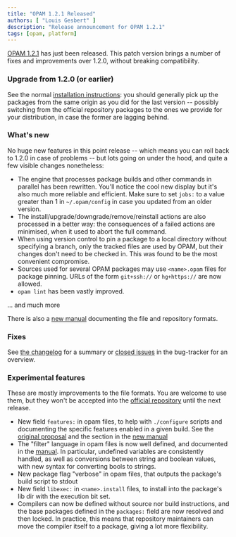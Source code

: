 ```yaml
---
title: "OPAM 1.2.1 Released"
authors: [ "Louis Gesbert" ]
description: "Release announcement for OPAM 1.2.1"
tags: [opam, platform]
---
```


[OPAM 1.2.1](https://github.com/ocaml/opam/releases/tag/1.2.1) has just been
released. This patch version brings a number of fixes and improvements
over 1.2.0, without breaking compatibility.


### Upgrade from 1.2.0 (or earlier)

See the normal
[installation instructions](https://opam.ocaml.org/doc/Install.html): you should
generally pick up the packages from the same origin as you did for the last
version -- possibly switching from the official repository packages to the ones
we provide for your distribution, in case the former are lagging behind.


### What's new

No huge new features in this point release -- which means you can roll back
to 1.2.0 in case of problems -- but lots going on under the hood, and quite a
few visible changes nonetheless:

* The engine that processes package builds and other commands in parallel has
  been rewritten. You'll notice the cool new display but it's also much more
  reliable and efficient. Make sure to set `jobs:` to a value greater than 1 in
  `~/.opam/config` in case you updated from an older version.
* The install/upgrade/downgrade/remove/reinstall actions are also processed in a
  better way: the consequences of a failed actions are minimised, when it used
  to abort the full command.
* When using version control to pin a package to a local directory without
  specifying a branch, only the tracked files are used by OPAM, but their
  changes don't need to be checked in. This was found to be the most convenient
  compromise.
* Sources used for several OPAM packages may use `<name>.opam` files for package
  pinning. URLs of the form `git+ssh://` or `hg+https://` are now allowed.
* `opam lint` has been vastly improved.

... and much more

There is also a [new manual](https://opam.ocaml.org/doc/Manual.html) documenting
the file and repository formats.


### Fixes

See [the changelog](https://github.com/ocaml/opam/blob/1.2.1/CHANGES) for a
summary or
[closed issues](https://github.com/ocaml/opam/issues?q=is%3Aissue+closed%3A%3E2014-10-16+closed%3A%3C2015-03-05+)
in the bug-tracker for an overview.


### Experimental features

These are mostly improvements to the file formats. You are welcome to use them,
but they won't be accepted into the
[official repository](https://github.com/ocaml/opam-repository) until the next
release.

* New field `features:` in opam files, to help with `./configure` scripts and
  documenting the specific features enabled in a given build. See the
  [original proposal](https://github.com/ocaml/opam/blob/master/doc/design/depopts-and-features)
  and the section in the [new manual](https://opam.ocaml.org/doc/Manual.html#opam)
* The "filter" language in opam files is now well defined, and documented in the
  [manual](https://opam.ocaml.org/doc/Manual.html#Filters). In particular,
  undefined variables are consistently handled, as well as conversions between
  string and boolean values, with new syntax for converting bools to strings.
* New package flag "verbose" in opam files, that outputs the package's build
  script to stdout
* New field `libexec:` in `<name>.install` files, to install into the package's
  lib dir with the execution bit set.
* Compilers can now be defined without source nor build instructions, and the
  base packages defined in the `packages:` field are now resolved and then
  locked. In practice, this means that repository maintainers can move the
  compiler itself to a package, giving a lot more flexibility.
